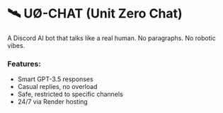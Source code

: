 # 🛰️ UØ-CHAT (Unit Zero Chat)
A Discord AI bot that talks like a real human. No paragraphs. No robotic vibes.

### Features:
- Smart GPT-3.5 responses
- Casual replies, no overload
- Safe, restricted to specific channels
- 24/7 via Render hosting

